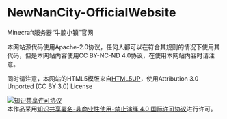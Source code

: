 # NewNanCity-OfficialWebsite

Minecraft服务器“牛腩小镇”官网

本网站源代码使用Apache-2.0协议，任何人都可以在符合其规则的情况下使用其代码，但是本网站内容使用CC BY-NC-ND 4.0协议，在使用本网站内容时请注意。

同时请注意，本网站的HTML5模版来自[HTML5UP](https://html5up.net)，使用Attribution 3.0 Unported (CC BY 3.0) License

<a rel="license" href="http://creativecommons.org/licenses/by-nc-nd/4.0/"><img alt="知识共享许可协议" style="border-width:0" src="https://i.creativecommons.org/l/by-nc-nd/4.0/88x31.png" /></a><br />本作品采用<a rel="license" href="http://creativecommons.org/licenses/by-nc-nd/4.0/">知识共享署名-非商业性使用-禁止演绎 4.0 国际许可协议</a>进行许可。
